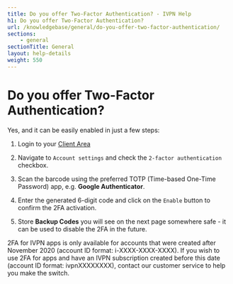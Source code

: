 ```yaml
---
title: Do you offer Two-Factor Authentication? - IVPN Help
h1: Do you offer Two-Factor Authentication?
url: /knowledgebase/general/do-you-offer-two-factor-authentication/
sections:
    - general
sectionTitle: General
layout: help-details
weight: 550
---
```

# Do you offer Two-Factor Authentication?

Yes, and it can be easily enabled in just a few steps:

1. Login to your [Client Area](/account/login/#id)

2. Navigate to `Account settings` and check the `2-factor authentication` checkbox.

3. Scan the barcode using the preferred TOTP (Time-based One-Time Password) app, e.g. **Google Authenticator**.

4. Enter the generated 6-digit code and click on the `Enable` button to confirm the 2FA activation.

5. Store **Backup Codes** you will see on the next page somewhere safe - it can be used to disable the 2FA in the future.

<div markdown="1" class="notice notice--warning">
2FA for IVPN apps is only available for accounts that were created after November 2020 (account ID format: i-XXXX-XXXX-XXXX). If you wish to use 2FA for apps and have an IVPN subscription created before this date (account ID format: ivpnXXXXXXXX), contact our customer service to help you make the switch.
</div>
